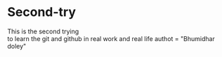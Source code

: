 # Second-try
This is the second trying <br>
to learn the git and github in real work and real life 
authot = "Bhumidhar doley"